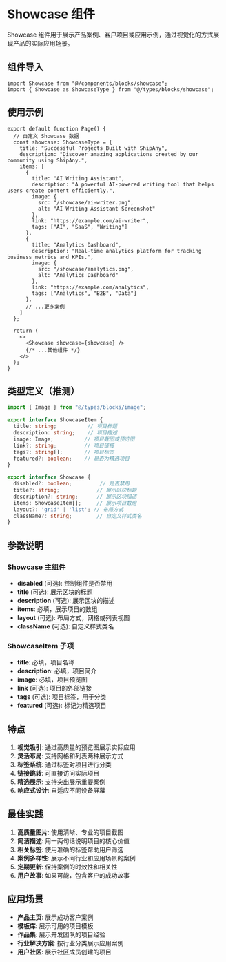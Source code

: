 # Showcase 组件

Showcase 组件用于展示产品案例、客户项目或应用示例，通过视觉化的方式展现产品的实际应用场景。

## 组件导入

```tsx
import Showcase from "@/components/blocks/showcase";
import { Showcase as ShowcaseType } from "@/types/blocks/showcase";
```

## 使用示例

```tsx
export default function Page() {
  // 自定义 Showcase 数据
  const showcase: ShowcaseType = {
    title: "Successful Projects Built with ShipAny",
    description: "Discover amazing applications created by our community using ShipAny.",
    items: [
      {
        title: "AI Writing Assistant",
        description: "A powerful AI-powered writing tool that helps users create content efficiently.",
        image: {
          src: "/showcase/ai-writer.png",
          alt: "AI Writing Assistant Screenshot"
        },
        link: "https://example.com/ai-writer",
        tags: ["AI", "SaaS", "Writing"]
      },
      {
        title: "Analytics Dashboard",
        description: "Real-time analytics platform for tracking business metrics and KPIs.",
        image: {
          src: "/showcase/analytics.png",
          alt: "Analytics Dashboard"
        },
        link: "https://example.com/analytics",
        tags: ["Analytics", "B2B", "Data"]
      },
      // ...更多案例
    ]
  };

  return (
    <>
      <Showcase showcase={showcase} />
      {/* ...其他组件 */}
    </>
  );
}
```

## 类型定义（推测）

```typescript
import { Image } from "@/types/blocks/image";

export interface ShowcaseItem {
  title: string;          // 项目标题
  description: string;    // 项目描述
  image: Image;          // 项目截图或预览图
  link?: string;         // 项目链接
  tags?: string[];       // 项目标签
  featured?: boolean;    // 是否为精选项目
}

export interface Showcase {
  disabled?: boolean;         // 是否禁用
  title?: string;            // 展示区块标题
  description?: string;      // 展示区块描述
  items: ShowcaseItem[];     // 展示项目数组
  layout?: 'grid' | 'list'; // 布局方式
  className?: string;        // 自定义样式类名
}
```

## 参数说明

### Showcase 主组件
- **disabled** (可选): 控制组件是否禁用
- **title** (可选): 展示区块的标题
- **description** (可选): 展示区块的描述
- **items**: 必填，展示项目的数组
- **layout** (可选): 布局方式，网格或列表视图
- **className** (可选): 自定义样式类名

### ShowcaseItem 子项
- **title**: 必填，项目名称
- **description**: 必填，项目简介
- **image**: 必填，项目预览图
- **link** (可选): 项目的外部链接
- **tags** (可选): 项目标签，用于分类
- **featured** (可选): 标记为精选项目

## 特点

1. **视觉吸引**: 通过高质量的预览图展示实际应用
2. **灵活布局**: 支持网格和列表两种展示方式
3. **标签系统**: 通过标签对项目进行分类
4. **链接跳转**: 可直接访问实际项目
5. **精选展示**: 支持突出展示重要案例
6. **响应式设计**: 自适应不同设备屏幕

## 最佳实践

1. **高质量图片**: 使用清晰、专业的项目截图
2. **简洁描述**: 用一两句话说明项目的核心价值
3. **相关标签**: 使用准确的标签帮助用户筛选
4. **案例多样性**: 展示不同行业和应用场景的案例
5. **定期更新**: 保持案例的时效性和相关性
6. **用户故事**: 如果可能，包含客户的成功故事

## 应用场景

- **产品主页**: 展示成功客户案例
- **模板库**: 展示可用的项目模板
- **作品集**: 展示开发团队的项目经验
- **行业解决方案**: 按行业分类展示应用案例
- **用户社区**: 展示社区成员创建的项目